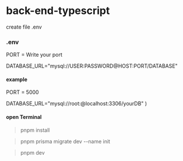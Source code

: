 # back-end-typescript

create file .env 
### .env
PORT = Write your port

DATABASE_URL="mysql://USER:PASSWORD@HOST:PORT/DATABASE"

#### example  
PORT = 5000

DATABASE_URL="mysql://root:@localhost:3306/yourDB"
)

#### open Terminal
> pnpm install

> pnpm prisma migrate dev --name init

> pnpm dev
